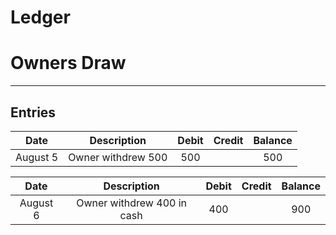 # Ledger
# Owners Draw

---

## Entries


| Date | Description | Debit | Credit | Balance |
| :--: | :--: | :--: | :--: | :--: |
| August 5 | Owner withdrew 500 | 500 |  | 500 |


| Date | Description | Debit | Credit | Balance |
| :--: | :--: | :--: | :--: | :--: |
| August 6 | Owner withdrew 400 in cash | 400 |  | 900 |



